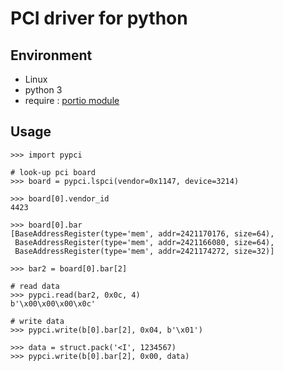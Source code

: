 # PCI driver for python

## Environment
- Linux
- python 3
- require : [portio module](http://portio.inrim.it/)


## Usage

    >>> import pypci
    
    # look-up pci board
    >>> board = pypci.lspci(vendor=0x1147, device=3214)
    
    >>> board[0].vendor_id
    4423
    
    >>> board[0].bar
    [BaseAddressRegister(type='mem', addr=2421170176, size=64),
     BaseAddressRegister(type='mem', addr=2421166080, size=64),
     BaseAddressRegister(type='mem', addr=2421174272, size=32)]
    
    >>> bar2 = board[0].bar[2]
    
    # read data
    >>> pypci.read(bar2, 0x0c, 4)
    b'\x00\x00\x00\x0c'
    
    # write data
    >>> pypci.write(b[0].bar[2], 0x04, b'\x01')
    
    >>> data = struct.pack('<I', 1234567)
    >>> pypci.write(b[0].bar[2], 0x00, data)
    

